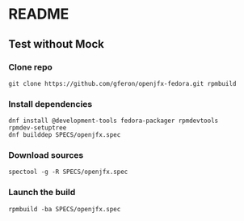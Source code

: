 # README

## Test without Mock

### Clone repo

```
git clone https://github.com/gferon/openjfx-fedora.git rpmbuild
```

### Install dependencies

```
dnf install @development-tools fedora-packager rpmdevtools
rpmdev-setuptree
dnf builddep SPECS/openjfx.spec
```

### Download sources

```
spectool -g -R SPECS/openjfx.spec
```

### Launch the build

```
rpmbuild -ba SPECS/openjfx.spec
```

